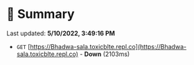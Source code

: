 # 📖 Summary
Last updated: **5/10/2022, 3:49:16 PM**

- `GET` [https://Bhadwa-sala.toxicblte.repl.co](https://Bhadwa-sala.toxicblte.repl.co) - **Down** (2103ms)
